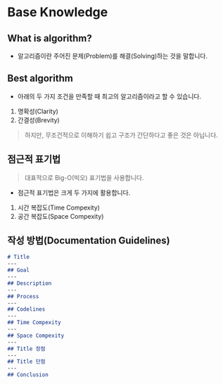 # Base Knowledge

## What is algorithm?
- 알고리즘이란 주어진 문제(Problem)를 해결(Solving)하는 것을 말합니다.

## Best algorithm
- 아래의 두 가지 조건을 만족할 때 최고의 알고리즘이라고 할 수 있습니다.
1. 명확성(Clarity)
2. 간결성(Brevity)
> 하지만, 무조건적으로 이해하기 쉽고 구조가 간단하다고 좋은 것은 아닙니다.

## 점근적 표기법
> 대표적으로 Big-O(빅오) 표기법을 사용합니다.
- 점근적 표기법은 크게 두 가지에 활용합니다.
1. 시간 복잡도(Time Compexity)
2. 공간 복잡도(Space Compexity)

## 작성 방법(Documentation Guidelines)

```markdown
# Title
---
## Goal
---
## Description
---
## Process
---
## Codelines
---
## Time Compexity
---
## Space Compexity
---
## Title 장점
---
## Title 단점
---
## Conclusion
```
